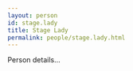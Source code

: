 ```yaml
---
layout: person
id: stage.lady
title: Stage Lady
permalink: people/stage.lady.html
---
```


Person details...